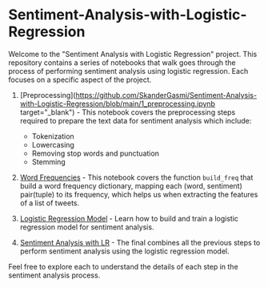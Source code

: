 # Sentiment-Analysis-with-Logistic-Regression

Welcome to the "Sentiment Analysis with Logistic Regression" project. This repository contains a series of notebooks that walk goes through the process of performing sentiment analysis using logistic regression. Each  focuses on a specific aspect of the project.

1. [Preprocessing](https://github.com/SkanderGasmi/Sentiment-Analysis-with-Logistic-Regression/blob/main/1_preprocessing.ipynb target="_blank") - This notebook covers the preprocessing steps required to prepare the text data for sentiment analysis which include:
   * Tokenization 
   * Lowercasing
   * Removing stop words and punctuation
   * Stemming
     
2. [Word Frequencies](https://github.com/SkanderGasmi/Sentiment-Analysis-with-Logistic-Regression/blob/main/2_word%20frequencies.ipynb) - This notebook covers the function `build_freq` that build a word frequency dictionary, mapping each (word, sentiment) pair(tuple) to its frequency, which helps us when extracting the features of a list of tweets.

5. [Logistic Regression Model](3_logistic_regression_model.md) - Learn how to build and train a logistic regression model for sentiment analysis.

6. [Sentiment Analysis with LR](4_sentiment_analysis_with_lr.md) - The final  combines all the previous steps to perform sentiment analysis using the logistic regression model.

Feel free to explore each  to understand the details of each step in the sentiment analysis process.
